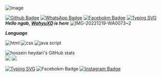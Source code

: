 ![Image](https://user-images.githubusercontent.com/131398263/233487003-8d40235b-fa97-4c7e-b36a-d1679c8416e7.png)



[![Github Badge](https://img.shields.io/badge/-WahyuuXD-white?style=flat&logo=Github&logoColor=black&link=https://github.com/WahyuuXD/)](https://github.com/WahyuuXD)  [![WhatsApp Badge](https://img.shields.io/badge/-Press-white?style=flat&logo=WhatsApp&logoColor=green&link=https://wa.me/6283132458199/)](https://wa.me/-6283132458199-green/) 
[![Facebokm Badge](https://img.shields.io/badge/-WahyuXD-white?style=flat&logo=Facebook&.logoColor=green&link=https://www.facebook.com/Wahyu.eXDi/)](https://www.facebook.com/Wahyu.eXDi)
[![Typing SVG](https://readme-typing-svg.herokuapp.com?font=Koulen&size=25&duration=8000&color=light&center=true&vCenter=true&multiline=true&width=600&lines=Selamat+Datang+Digithub+Wahyu+XD+Don't+Forget+To+Follow+Anj)](https://git.io/typing-svg)
***Hello ngab, [WahyuXD]() is here***
![IMG-20221219-WA0073~2](https://user-images.githubusercontent.com/115902571/208432603-40622335-4f1c-430d-aa68-20951d840276.jpg)

***Language***

![html](https://img.shields.io/badge/-html-orange?style=for-the-badge&logo=html&logoColor=white&labelColor=8E2DE2)
![css](https://img.shields.io/badge/-css-blue?style=for-the-badge&logo=css&logoColor=white&labelColor=8E2DE2)
![java script](https://img.shields.io/badge/-javascript-yellow?style=for-the-badge&logo=javascript&logoColor=white&labelColor=8E2DE2)

   <img src="https://github-readme-stats.vercel.app/api?username=WahyuuXD&show_icons=true&include_all_commits=true&theme=monokai" alt="hossein heydari's GitHub stats" /><br />
        <img src="https://github-readme-streak-stats.herokuapp.com/?user=WahyuuXD&theme=monokai"/>
        <img src="https://github-readme-stats.vercel.app/api/top-langs/?username=WahyuuXD&layout=compact&theme=monokai&langs_count=15"/><br />
<!--
**WahyuuXD/WahyuuXD** is a ✨ _special_ ✨ repository because its `README.md` (this file) appears on your GitHub profile.

Here are some ideas to get you started:

- 🔭 I’m currently working on ...
- 🌱 I’m currently learning ...
- 👯 I’m looking to collaborate on ...
- 🤔 I’m looking for help with ...
- 💬 Ask me about ...
- 📫 How to reach me: ...
- 😄 Pronouns: ...
- ⚡ Fun fact: ...
-->

[![Typing SVG](https://readme-typing-svg.herokuapp.com?font=Koulen&size=25&duration=8000&color=light&center=true&vCenter=true&multiline=true&width=600&lines=Don't+forget+to+also+follow+my+social+media+accounts)](https://git.io/typing-svg)
         ![Facebokm Badge](https://img.shields.io/badge/-WahyuXD-black?style=flat&logo=Facebook&logoColor=pnk&link=https://www.facebook.com/Wahyu.eXDi/)
[![Instagram Badge](https://img.shields.io/badge/-MochWahyuDinAmbiaXD.-f01397?style=flat&logo=Instagram&logoColor=white&link=https://www.instagram.com/whyuuu.xd/)](https://www.instagram.com/whyuuu.x/)


